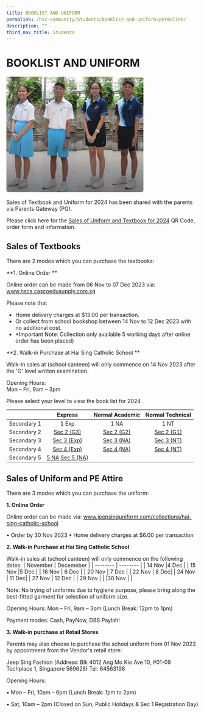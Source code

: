 ```yaml
---
title: BOOKLIST AND UNIFORM
permalink: /hsc-community/Students/booklist-and-uniform/permalink/
description: ""
third_nav_title: Students
---
```

BOOKLIST AND UNIFORM
====================

![](/images/hsccommunity%20uniform%20and%20Booklist1.png)

Sales of Textbook and Uniform for 2024 has been shared with the parents via Parents Gateway (PG).

Please click here for the [Sales of Uniform and Textbook for 2024](/files/HSC%20Community/Book%20and%20uniform%20for%202024/for%202024%20sec%202-4%20uniform%20and%20textbook%20sales.pdf) QR Code, order form  and information.

Sales of Textbooks
--------
There are 2 modes which you can purchase  the textbooks:  

**1. Online Order **

Online order can be made from 06 Nov to 07 Dec 2023 via:   www.hscs.cascoedusupply.com.sg

Please note that
* Home delivery charges at $13.00 per transaction.
* Or collect from school bookshop between 14 Nov to 12 Dec 2023 with no additional cost.
* *Important Note: Collection only available 5 working days after online order has been placed)


**2. Walk-in Purchase at Hai Sing Catholic School **

Walk-in sales at (school canteen) will only commence on 14 Nov 2023 after the 'O' level written examination.

Opening Hours:  
Mon – Fri, 9am – 3pm  

Please select your level to view the book list for 2024

|             | Express | Normal Academic | Normal Technical |
|:-----------:|:-------:|:---------------:|:----------------:|
| Secondary 1 |  1 Exp  |       1 NA      |       1 NT       |
| Secondary 2 |  [Sec 2 (G3)](/files/HSC%20Community/Book%20and%20uniform%20for%202024/hscs-sec%202%20(g3)%20booklist%202024.pdf)     |      [Sec 2 (G2)](/files/HSC%20Community/Book%20and%20uniform%20for%202024/hscs-sec%202%20(g2)%20booklist%202024.pdf)    |[Sec 2 (G1)](/files/HSC%20Community/Book%20and%20uniform%20for%202024/hscs-sec%202%20(g1)%20booklist%202024.pdf)
| Secondary 3 | [Sec 3 (Exp)](/files/HSC%20Community/Book%20and%20uniform%20for%202024/hscs-sec%203%20exp%20booklist%202024.pdf) |  [Sec 3 (NA)](/files/HSC%20Community/Book%20and%20uniform%20for%202024/hscs-sec%203%20na%20booklist%202024.pdf)     |    [Sec 3 (NT)](/files/HSC%20Community/Book%20and%20uniform%20for%202024/hscs-sec%203%20nt%20booklist%202024.pdf)      |
| Secondary 4 |  [Sec 4 (Exp)](/files/HSC%20Community/Book%20and%20uniform%20for%202024/hscs-sec%204%20exp%20booklist%202024.pdf) |  [Sec 4 (NA)](/files/HSC%20Community/Book%20and%20uniform%20for%202024/hscs-sec%204%20na%20booklist%202024.pdf)    |       [Sec 4 (NT)](/files/HSC%20Community/Book%20and%20uniform%20for%202024/hscs-sec%204%20nt%20booklist%202024.pdf)     |
| Secondary 5 |   [5 NA](/files/HSC%20Community/Sec%204E.pdf) [Sec 5 (NA)](/files/HSC%20Community/Book%20and%20uniform%20for%202024/hscs-sec%204%20exp%20booklist%202024.pdf) |                 |                  |

Sales of Uniform and PE Attire 
------------------------------
There are 3 modes which you can purchase the uniform:  

**1. Online Order**

Online order can be made via: www.jeepsinguniform.com/collections/hai-sing-catholic-school

• Order by 30 Nov 2023
• Home delivery charges at $6.00 per transaction


**2. Walk-in Purchase at Hai Sing Catholic School**

Walk-in sales at (school canteen) will only commence on the following dates: 
| November | Decemeber | 
| -------- | -------- |
| 14 Nov     |4 Dec  |
| 15 Nov     |5 Dec   |
| 16 Nov     | 6 Dec  |
| 20 Nov     | 7 Dec  |
| 22 Nov     | 8 Dec|
| 24 Nov     | 11 Dec|
| 27 Nov     | 12 Dec |
| 29 Nov     |      |
|30 Nov     |      |


Note: No trying of uniforms due to hygiene purpose, please bring along the best-fitted garment for selection of uniform size. 

Opening Hours: 
Mon – Fri, 9am – 3pm (Lunch Break: 12pm to 1pm)

Payment modes: Cash, PayNow, DBS Paylah!



**3. Walk-in purchase at Retail Stores**

Parents may also choose to purchase the school uniform from 01 Nov 2023 by appointment from the Vendor's retail store: 

Jeep Sing Fashion
(Address: Blk 4012 Ang Mo Kio Ave 10, #01-09
Techplace 1, Singapore 569628)
Tel: 64563198

Opening Hours:

• Mon – Fri, 10am – 6pm (Lunch Break: 1pm to 2pm)

• Sat, 10am – 2pm (Closed on Sun, Public Holidays & Sec 1 Registration Day)

